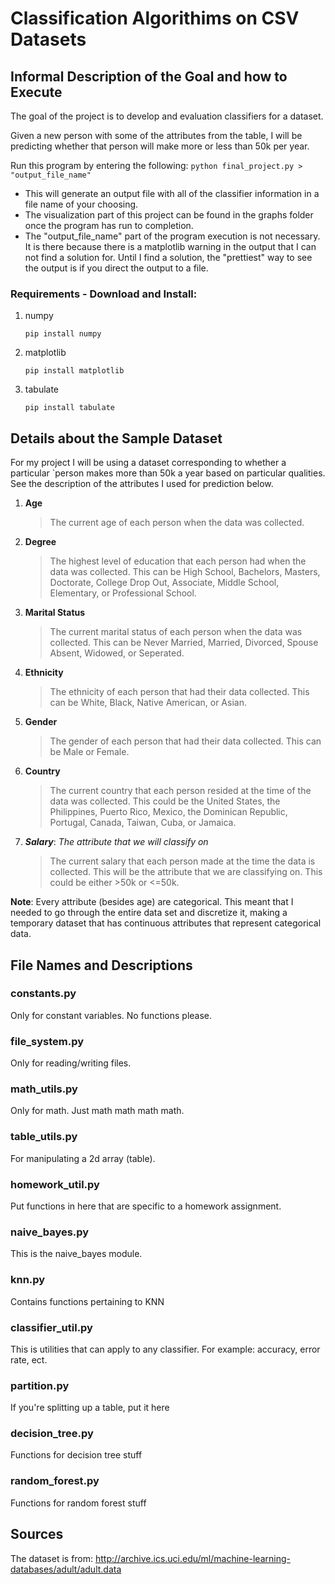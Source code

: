 # Classification Algorithims on CSV Datasets

## Informal Description of the Goal and how to Execute
The goal of the project is to develop and evaluation classifiers for a dataset.

Given a new person with some of the attributes from the table, I will be
predicting whether that person will make more or less than 50k per year.

Run this program by entering the following: `python final_project.py > "output_file_name"`
  - This will generate an output file with all of the classifier information in a file name
    of your choosing.
  - The visualization part of this project can be found in the graphs folder once the
    program has run to completion.
  - The "output_file_name" part of the program execution is not necessary.  It is there
    because there is a matplotlib warning in the output that I can not find a solution
    for.  Until I find a solution, the "prettiest" way to see the output is if you
    direct the output to a file.

### Requirements - Download and Install:
1. numpy  
    ```
    pip install numpy
    ```
2. matplotlib  
    ```
    pip install matplotlib
    ```
3. tabulate  
    ```
    pip install tabulate
    ```

## Details about the Sample Dataset
For my project I will be using a dataset corresponding to whether a particular `person makes more than 50k a year based on particular qualities.  See the description of the attributes I used for prediction below.

1. **Age**     
    > The current age of each person when the data was collected.    

2. **Degree**   
    > The highest level of education that each person had when the data was collected. This can be High School, Bachelors, Masters, Doctorate, College Drop Out, Associate, Middle School, Elementary, or Professional School.  

3. **Marital Status**   
    > The current marital status of each person when the data was collected.  This can be Never Married, Married, Divorced, Spouse Absent, Widowed, or Seperated.

4. **Ethnicity**  
    > The ethnicity of each person that had their data collected. This can be White, Black, Native American, or Asian.

5. **Gender**  
    > The gender of each person that had their data collected. This can be Male or Female.

6. **Country**  
    > The current country that each person resided at the time of the data was collected. This could be the United States, the Philippines, Puerto Rico, Mexico, the Dominican Republic, Portugal, Canada, Taiwan, Cuba, or Jamaica.

7. ***Salary***: *The attribute that we will classify on*
    > The current salary that each person made at the time the data is collected.  This will be the attribute that we are classifying on. This could be either >50k or <=50k.

**Note**: Every attribute (besides age) are categorical.  This meant that I needed to go through the entire data set and discretize it, making a temporary dataset that has continuous attributes that represent categorical data.

## File Names and Descriptions
### constants.py
Only for constant variables. No functions please.

### file_system.py
Only for reading/writing files.

### math_utils.py
Only for math. Just math math math math.

### table_utils.py
For manipulating a 2d array (table).

### homework_util.py
Put functions in here that are specific to a homework assignment.

### naive_bayes.py
This is the naive_bayes module.

### knn.py
Contains functions pertaining to KNN

### classifier_util.py
This is utilities that can apply to any classifier. For example: accuracy,
error rate, ect.

### partition.py
If you're splitting up a table, put it here

### decision_tree.py
Functions for decision tree stuff

### random_forest.py
Functions for random forest stuff

## Sources
The dataset is from: http://archive.ics.uci.edu/ml/machine-learning-databases/adult/adult.data
